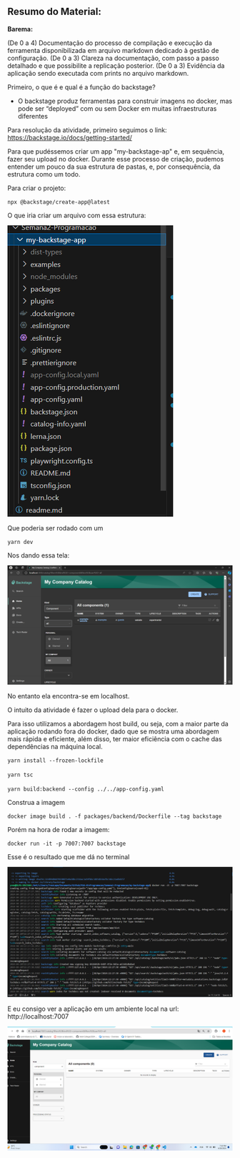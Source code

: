 ## Resumo do Material:

**Barema:**

(De 0 a 4) Documentação do processo de compilação e execução da ferramenta disponibilizada em arquivo markdown dedicado à gestão de configuração.
(De 0 a 3) Clareza na documentação, com passo a passo detalhado e que possibilite a replicação posterior.
(De 0 a 3) Evidência da aplicação sendo executada com prints no arquivo markdown.

Primeiro, o que é e qual é a função do backstage?
- O backstage produz ferramentas para construir imagens no docker, mas pode ser “deployed” com ou sem Docker em muitas infraestruturas diferentes

Para resolução da atividade, primeiro seguimos o link: https://backstage.io/docs/getting-started/

Para que pudéssemos criar um app "my-backstage-ap" e, em sequência, fazer seu upload no docker. 
Durante esse processo de criação, pudemos entender um pouco da sua estrutura de pastas, e, por consequência, da estrutura como um todo.

Para criar o projeto: 
```
npx @backstage/create-app@latest
```

O que iria criar um arquivo com essa estrutura:

<img src="./assets/estrutura backstage.png"/>


Que poderia ser rodado com um 

```
yarn dev
```

Nos dando essa tela:

<img src="./assets/BackstageFront.png" />

No entanto ela encontra-se em localhost.

O intuito da atividade é fazer o upload dela para o docker.

Para isso utilizamos a abordagem host build, ou seja, com a maior parte da aplicação rodando fora do docker, dado que se mostra uma abordagem mais rápida e eficiente, além disso, ter maior eficiência com o cache das dependências na máquina local.

```
yarn install --frozen-lockfile

yarn tsc

yarn build:backend --config ../../app-config.yaml
```

Construa a imagem

```
docker image build . -f packages/backend/Dockerfile --tag backstage
```

Porém na hora de rodar a imagem:

```
docker run -it -p 7007:7007 backstage
```

Esse é o resultado que me dá no terminal

<img src="./assets/Captura de tela 2024-04-28 192951.png" />

E eu consigo ver a aplicação em um ambiente local na url: http://localhost:7007

<img src="./assets/Captura de tela 2024-04-28 193006.png" />